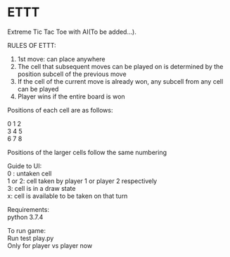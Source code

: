 # ETTT

Extreme Tic Tac Toe with AI(To be added...).

RULES OF ETTT:
1) 1st move: can place anywhere
2) The cell that subsequent moves can be played on is determined by the position subcell of the previous move
3) If the cell of the current move is already won, any subcell from any cell can be played
4) Player wins if the entire board is won

Positions of each cell are as follows:

0  1  2\
3  4  5\
6  7  8

Positions of the larger cells follow the same numbering

Guide to UI:\
0 : untaken cell\
1 or 2: cell taken by player 1 or player 2 respectively\
3: cell is in a draw state\
x: cell is available to be taken on that turn

Requirements:\
python 3.7.4

To run game:\
Run test play.py\
Only for player vs player now

